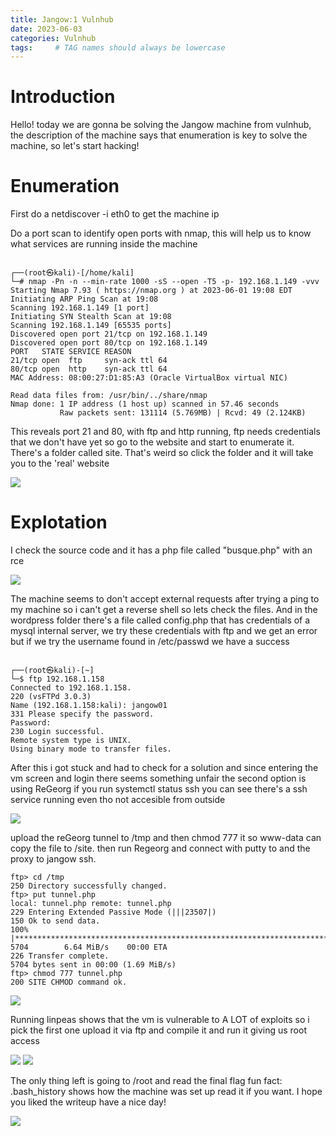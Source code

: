 ```yaml
---
title: Jangow:1 Vulnhub
date: 2023-06-03
categories: Vulnhub
tags:     # TAG names should always be lowercase
---
```


# Introduction

Hello! today we are gonna be solving the Jangow machine from vulnhub, the description of the machine says that enumeration is key to solve the machine, so let's start hacking!

# Enumeration

First do a netdiscover -i eth0 to get the machine ip

Do a port scan to identify open ports with nmap, this will help us to know what services are running inside the machine

```shell

┌──(root㉿kali)-[/home/kali]
└─# nmap -Pn -n --min-rate 1000 -sS --open -T5 -p- 192.168.1.149 -vvv 
Starting Nmap 7.93 ( https://nmap.org ) at 2023-06-01 19:08 EDT
Initiating ARP Ping Scan at 19:08
Scanning 192.168.1.149 [1 port]
Initiating SYN Stealth Scan at 19:08
Scanning 192.168.1.149 [65535 ports]
Discovered open port 21/tcp on 192.168.1.149
Discovered open port 80/tcp on 192.168.1.149
PORT   STATE SERVICE REASON
21/tcp open  ftp     syn-ack ttl 64
80/tcp open  http    syn-ack ttl 64
MAC Address: 08:00:27:D1:85:A3 (Oracle VirtualBox virtual NIC)

Read data files from: /usr/bin/../share/nmap
Nmap done: 1 IP address (1 host up) scanned in 57.46 seconds
           Raw packets sent: 131114 (5.769MB) | Rcvd: 49 (2.124KB)

```

This reveals port 21 and 80, with ftp and http running, ftp needs credentials that we don't have yet so go to the website and start to enumerate it.
There's a folder called site. That's weird so click the folder and it will take you to the 'real' website

![](/assets/img/jangow/mainpage.png)

# Explotation

I check the source code and it has a php file called "busque.php" with an rce

![](/assets/img/jangow/rce.png)

The machine seems to don't accept external requests after trying a ping to my machine so i can't get a reverse shell so lets check the files.
And in the wordpress folder there's a file called config.php that has credentials of a mysql internal server, we try these credentials with ftp
and we get an error but if we try the username found in /etc/passwd we have a success

```shell

┌──(root㉿kali)-[~]
└─$ ftp 192.168.1.158
Connected to 192.168.1.158.
220 (vsFTPd 3.0.3)
Name (192.168.1.158:kali): jangow01
331 Please specify the password.
Password: 
230 Login successful.
Remote system type is UNIX.
Using binary mode to transfer files.   

```

After this i got stuck and had to check for a solution and since entering the vm screen and login there
seems something unfair the second option is using ReGeorg
if you run systemctl status ssh you can see there's a ssh service running even tho not accesible from outside

![](/assets/img/jangow/sshishere.png)

upload the reGeorg tunnel to /tmp and then chmod 777 it so www-data can copy the file to /site. then run Regeorg
and connect with putty to and the proxy to jangow ssh.

```shell
ftp> cd /tmp
250 Directory successfully changed.
ftp> put tunnel.php
local: tunnel.php remote: tunnel.php
229 Entering Extended Passive Mode (|||23507|)
150 Ok to send data.
100% |**************************************************************************************************************************|  5704        6.64 MiB/s    00:00 ETA
226 Transfer complete.
5704 bytes sent in 00:00 (1.69 MiB/s)
ftp> chmod 777 tunnel.php
200 SITE CHMOD command ok.

```

![](/assets/img/jangow/wegotuser.png)

Running linpeas shows that the vm is vulnerable to A LOT of exploits so i pick the first one
upload it via ftp and compile it and run it giving us root access

![](/assets/img/jangow/linpeas.png)
![](/assets/img/jangow/kernelexploit.png)

The only thing left is going to /root and read the final flag fun fact: .bash_history shows how the machine was set up read it if you want.
I hope you liked the writeup have a nice day!

![](/assets/img/jangow/rooted.png)
